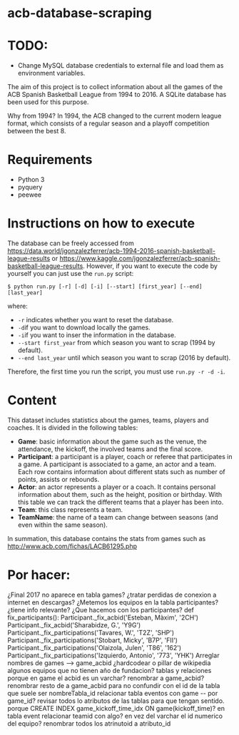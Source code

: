 # acb-database-scraping

# TODO:

- Change MySQL database credentials to external file and load them as environment variables.



The aim of this project is to collect information about all the games of the ACB Spanish Basketball League from 1994 to 2016.  A SQLite database has been used for this purpose.

Why from 1994? In 1994, the ACB changed to the current modern league format, which consists of a regular season and a playoff competition between the best 8. 

# Requirements
* Python 3
* pyquery
* peewee

# Instructions on how to execute
The database can be freely accessed from https://data.world/jgonzalezferrer/acb-1994-2016-spanish-basketball-league-results or https://www.kaggle.com/jgonzalezferrer/acb-spanish-basketball-league-results. However, if you want to execute the code by yourself you can just use the `run.py` script:

```
$ python run.py [-r] [-d] [-i] [--start] [first_year] [--end] [last_year]
```

where:

- `-r` indicates whether you want to reset the database.
- `-d`if you want to download locally the games.
- `-i`if you want to inser the information in the database.
- `--start first_year` from which season you want to scrap (1994 by default).
- `--end last_year` until which season you want to scrap (2016 by default).

Therefore, the first time you run the script, you must use `run.py -r -d -i`.

# Content
This dataset includes statistics about the games, teams, players and coaches. It is divided in the following tables:

* **Game**: basic information about the game such as the venue, the attendance, the kickoff, the involved teams and the final score.
* **Participant**: a participant is a player, coach or referee that participates in a game. A participant is associated to a game, an actor and a team. Each row contains information about different stats such as number of points, assists or rebounds.
* **Actor**: an actor represents a player or a coach. It contains personal information about them, such as the height, position or birthday. With this table we can track the different teams that a player has been into.
* **Team**: this class represents a team.
* **TeamName**: the name of a team can change between seasons (and even within the same season). 

In summation, this database contains the stats from games such as http://www.acb.com/fichas/LACB61295.php


# Por hacer:
¿Final 2017 no aparece en tabla games?
¿tratar perdidas de conexion a internet en descargas?
¿Metemos los equipos en la tabla participantes?¿tiene info relevante?
¿Que hacemos con los participantes?
        def fix_participants():
        Participant._fix_acbid('Esteban, Màxim', '2CH')
        Participant._fix_acbid('Sharabidze, G.', 'Y9G')
        Participant._fix_participations('Tavares, W.', 'T2Z', 'SHP')
        Participant._fix_participations('Stobart, Micky', 'B7P', 'FII')
        Participant._fix_participations('Olaizola, Julen', 'T86', '162')
        Participant._fix_participations('Izquierdo, Antonio', '773', 'YHK')
Arreglar nombres de games --> game_acbid
¿hardcodear o pillar de wikipedia algunos equipos que no tienen año de fundacion?
tablas y relaciones
    porque en game el acbid es un varchar? renombrar a game_acbid? renombrar resto de a game_acbid para no confundir con el id de la tabla que suele ser nombreTabla_id
    relacionar tabla eventos con game -- por game_id?
    revisar todos lo atributos de las tablas para que tengan sentido.
    porque CREATE INDEX game_kickoff_time_idx ON game(kickoff_time)?
    en tabla event relacionar teamid con algo? en vez del varchar el id numerico del equipo?
    renombrar todos los atrinutoid a atributo_id

